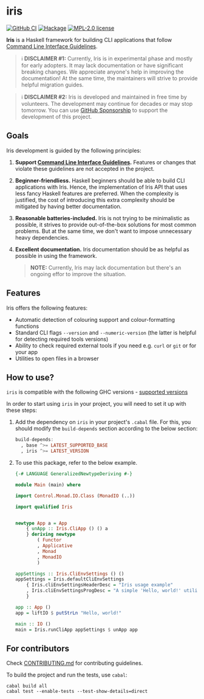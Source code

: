 # iris

[![GitHub CI](https://github.com/chshersh/iris/workflows/CI/badge.svg)](https://github.com/chshersh/iris/actions)
[![Hackage](https://img.shields.io/hackage/v/iris.svg?logo=haskell)](https://hackage.haskell.org/package/iris)
[![MPL-2.0 license](https://img.shields.io/badge/license-MPL--2.0-blue.svg)](LICENSE)

**Iris** is a Haskell framework for building CLI applications that follow
[Command Line Interface Guidelines](https://clig.dev/).

> ℹ️ **DISCLAIMER #1:** Currently, Iris is in experimental phase and
> mostly for early adopters. It may lack documentation or have
> significant breaking changes. We appreciate anyone's help in
> improving the documentation! At the same time, the maintainers will
> strive to provide helpful migration guides.

> ℹ️ **DISCLAIMER #2:** Iris is developed and maintained in free time
> by volunteers. The development may continue for decades or may stop
> tomorrow. You can use
> [GitHub Sponsorship](https://github.com/sponsors/chshersh) to support
> the development of this project.

## Goals

Iris development is guided by the following principles:

1. **Support [Command Line Interface Guidelines](https://clig.dev/).**
   Features or changes that violate these guidelines are not accepted
   in the project.
2. **Beginner-friendliess.** Haskell beginners should be able to build
   CLI applications with Iris. Hence, the implementation of Iris API
   that uses less fancy Haskell features are preferred. When the
   complexity is justified, the cost of introducing this extra
   complexity should be mitigated by having better documentation.
3. **Reasonable batteries-included.** Iris is not trying to be
   minimalistic as possible, it strives to provide out-of-the-box
   solutions for most common problems. But at the same time, we don't
   want to impose unnecessary heavy dependencies.
4. **Excellent documentation.** Iris documentation should be as
   helpful as possible in using the framework.

   > **NOTE:** Currently, Iris may lack documentation but there's an
   > ongoing effor to improve the situation.

## Features

Iris offers the following features:

* Automatic detection of colouring support and colour-formatting functions
* Standard CLI flags `--version` and `--numeric-version` (the latter
  is helpful for detecting required tools versions)
* Ability to check required external tools if you need e.g. `curl` or
  `git` or for your app
* Utilities to open files in a browser

## How to use?

`iris` is compatible with the following GHC
versions - [supported versions](https://matrix.hackage.haskell.org/#/package/iris)

In order to start using `iris` in your project, you
will need to set it up with these steps:

1. Add the dependency on `iris` in your project's
   `.cabal` file. For this, you should modify the `build-depends`
   section according to the below section:

   ```haskell
   build-depends:
     , base ^>= LATEST_SUPPORTED_BASE
     , iris ^>= LATEST_VERSION
   ```

2. To use this package, refer to the below example.

   ```haskell
   {-# LANGUAGE GeneralizedNewtypeDeriving #-}

   module Main (main) where

   import Control.Monad.IO.Class (MonadIO (..))

   import qualified Iris


   newtype App a = App
       { unApp :: Iris.CliApp () () a
       } deriving newtype
           ( Functor
           , Applicative
           , Monad
           , MonadIO
           )

   appSettings :: Iris.CliEnvSettings () ()
   appSettings = Iris.defaultCliEnvSettings
       { Iris.cliEnvSettingsHeaderDesc = "Iris usage example"
       , Iris.cliEnvSettingsProgDesc = "A simple 'Hello, world!' utility"
       }

   app :: App ()
   app = liftIO $ putStrLn "Hello, world!"

   main :: IO ()
   main = Iris.runCliApp appSettings $ unApp app
   ```

## For contributors

Check [CONTRIBUTING.md](https://github.com/chshersh/iris/blob/main/CONTRIBUTING.yml)
for contributing guidelines.

To build the project and run the tests, use `cabal`:

```shell
cabal build all
cabal test --enable-tests --test-show-details=direct
```

